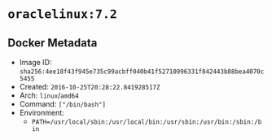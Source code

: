 # `oraclelinux:7.2`

## Docker Metadata

- Image ID: `sha256:4ee18f43f945e735c99acbff040b41f52710996331f842443b88bea4070c5455`
- Created: `2016-10-25T20:28:22.841928517Z`
- Arch: `linux`/`amd64`
- Command: `["/bin/bash"]`
- Environment:
  - `PATH=/usr/local/sbin:/usr/local/bin:/usr/sbin:/usr/bin:/sbin:/bin`
